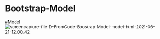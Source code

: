 # Bootstrap-Model
#Model
![screencapture-file-D-FrontCode-Boostrap-Model-model-html-2021-06-21-12_00_42](https://user-images.githubusercontent.com/83724436/122716812-61047780-d288-11eb-999f-66e119b4bea8.png)
